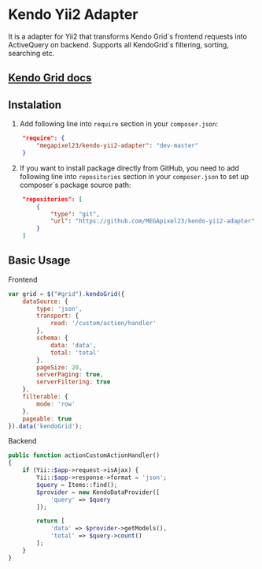 # Kendo Yii2 Adapter

It is a adapter for Yii2 that transforms Kendo Grid\`s frontend requests into ActiveQuery on backend. Supports all KendoGrid`s filtering, sorting, searching etc.

## [Kendo Grid docs](http://demos.telerik.com/kendo-ui/grid/index)

## Instalation

1. Add following line into `require` section in your `composer.json`:
```json
    "require": {
        "megapixel23/kendo-yii2-adapter": "dev-master"
    }
```
2. If you want to install package directly from GitHub, you need to add following line into `repositories` section in your `composer.json` to set up composer`s package source path:
```json
    "repositories": [
        {
            "type": "git",
            "url": "https://github.com/MEGApixel23/kendo-yii2-adapter"
        }
    ]
```

## Basic Usage

Frontend
```js
var grid = $("#grid").kendoGrid({
    dataSource: {
        type: 'json',
        transport: {
            read: '/custom/action/handler'
        },
        schema: {
            data: 'data',
            total: 'total'
        },
        pageSize: 20,
        serverPaging: true,
        serverFiltering: true
    },
    filterable: {
        mode: 'row'
    },
    pageable: true
}).data('kendoGrid');
```

Backend
```php
public function actionCustomActionHandler()
{
    if (Yii::$app->request->isAjax) {
        Yii::$app->response->format = 'json';
        $query = Items::find();
        $provider = new KendoDataProvider([
            'query' => $query
        ]);

        return [
            'data' => $provider->getModels(),
            'total' => $query->count()
        ];
    }
}
```

